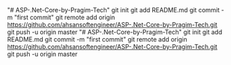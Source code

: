"# ASP-.Net-Core-by-Pragim-Tech"  git init git add README.md git commit -m "first commit" git remote add origin https://github.com/ahsansoftengineer/ASP-.Net-Core-by-Pragim-Tech.git git push -u origin master
"# ASP-.Net-Core-by-Pragim-Tech"  git init git add README.md git commit -m "first commit" git remote add origin https://github.com/ahsansoftengineer/ASP-.Net-Core-by-Pragim-Tech.git git push -u origin master
